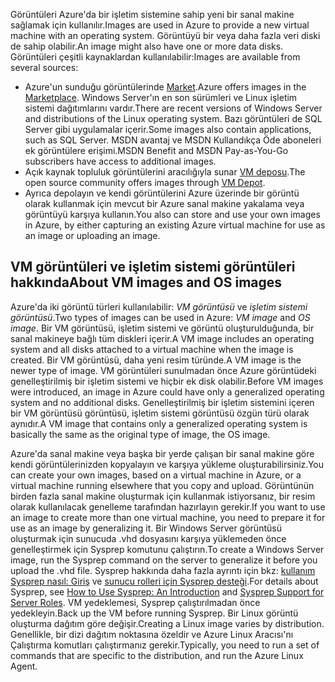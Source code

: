 

<span data-ttu-id="bd13a-101">Görüntüleri Azure'da bir işletim sistemine sahip yeni bir sanal makine sağlamak için kullanılır.</span><span class="sxs-lookup"><span data-stu-id="bd13a-101">Images are used in Azure to provide a new virtual machine with an operating system.</span></span> <span data-ttu-id="bd13a-102">Görüntüyü bir veya daha fazla veri diski de sahip olabilir.</span><span class="sxs-lookup"><span data-stu-id="bd13a-102">An image might also have one or more data disks.</span></span> <span data-ttu-id="bd13a-103">Görüntüleri çeşitli kaynaklardan kullanılabilir:</span><span class="sxs-lookup"><span data-stu-id="bd13a-103">Images are available from several sources:</span></span>

* <span data-ttu-id="bd13a-104">Azure'un sunduğu görüntülerinde [Market](https://azure.microsoft.com/gallery/virtual-machines/).</span><span class="sxs-lookup"><span data-stu-id="bd13a-104">Azure offers images in the [Marketplace](https://azure.microsoft.com/gallery/virtual-machines/).</span></span> <span data-ttu-id="bd13a-105">Windows Server'ın en son sürümleri ve Linux işletim sistemi dağıtımlarını vardır.</span><span class="sxs-lookup"><span data-stu-id="bd13a-105">There are recent versions of Windows Server and distributions of the Linux operating system.</span></span> <span data-ttu-id="bd13a-106">Bazı görüntüleri de SQL Server gibi uygulamalar içerir.</span><span class="sxs-lookup"><span data-stu-id="bd13a-106">Some images also contain applications, such as SQL Server.</span></span> <span data-ttu-id="bd13a-107">MSDN avantaj ve MSDN Kullandıkça Öde aboneleri ek görüntülere erişimi.</span><span class="sxs-lookup"><span data-stu-id="bd13a-107">MSDN Benefit and MSDN Pay-as-You-Go subscribers have access to additional images.</span></span>
* <span data-ttu-id="bd13a-108">Açık kaynak topluluk görüntülerini aracılığıyla sunar [VM deposu](http://vmdepot.msopentech.com/List/Index).</span><span class="sxs-lookup"><span data-stu-id="bd13a-108">The open source community offers images through [VM Depot](http://vmdepot.msopentech.com/List/Index).</span></span>
* <span data-ttu-id="bd13a-109">Ayrıca depolayın ve kendi görüntülerini Azure üzerinde bir görüntü olarak kullanmak için mevcut bir Azure sanal makine yakalama veya görüntüyü karşıya kullanın.</span><span class="sxs-lookup"><span data-stu-id="bd13a-109">You also can store and use your own images in Azure, by either capturing an existing Azure virtual machine for use as an image or uploading an image.</span></span>

## <a name="about-vm-images-and-os-images"></a><span data-ttu-id="bd13a-110">VM görüntüleri ve işletim sistemi görüntüleri hakkında</span><span class="sxs-lookup"><span data-stu-id="bd13a-110">About VM images and OS images</span></span>
<span data-ttu-id="bd13a-111">Azure'da iki görüntü türleri kullanılabilir: *VM görüntüsü* ve *işletim sistemi görüntüsü*.</span><span class="sxs-lookup"><span data-stu-id="bd13a-111">Two types of images can be used in Azure: *VM image* and *OS image*.</span></span> <span data-ttu-id="bd13a-112">Bir VM görüntüsü, işletim sistemi ve görüntü oluşturulduğunda, bir sanal makineye bağlı tüm diskleri içerir.</span><span class="sxs-lookup"><span data-stu-id="bd13a-112">A VM image includes an operating system and all disks attached to a virtual machine when the image is created.</span></span> <span data-ttu-id="bd13a-113">Bir VM görüntüsü, daha yeni resim türünde.</span><span class="sxs-lookup"><span data-stu-id="bd13a-113">A VM image is the newer type of image.</span></span> <span data-ttu-id="bd13a-114">VM görüntüleri sunulmadan önce Azure görüntüdeki genelleştirilmiş bir işletim sistemi ve hiçbir ek disk olabilir.</span><span class="sxs-lookup"><span data-stu-id="bd13a-114">Before VM images were introduced, an image in Azure could have only a generalized operating system and no additional disks.</span></span> <span data-ttu-id="bd13a-115">Genelleştirilmiş bir işletim sistemini içeren bir VM görüntüsü görüntüsü, işletim sistemi görüntüsü özgün türü olarak aynıdır.</span><span class="sxs-lookup"><span data-stu-id="bd13a-115">A VM image that contains only a generalized operating system is basically the same as the original type of image, the OS image.</span></span>

<span data-ttu-id="bd13a-116">Azure'da sanal makine veya başka bir yerde çalışan bir sanal makine göre kendi görüntülerinizden kopyalayın ve karşıya yükleme oluşturabilirsiniz.</span><span class="sxs-lookup"><span data-stu-id="bd13a-116">You can create your own images, based on a virtual machine in Azure, or a virtual machine running elsewhere that you copy and upload.</span></span> <span data-ttu-id="bd13a-117">Görüntünün birden fazla sanal makine oluşturmak için kullanmak istiyorsanız, bir resim olarak kullanılacak genelleme tarafından hazırlayın gerekir.</span><span class="sxs-lookup"><span data-stu-id="bd13a-117">If you want to use an image to create more than one virtual machine, you need to prepare it for use as an image by generalizing it.</span></span> <span data-ttu-id="bd13a-118">Bir Windows Server görüntüsü oluşturmak için sunucuda .vhd dosyasını karşıya yüklemeden önce genelleştirmek için Sysprep komutunu çalıştırın.</span><span class="sxs-lookup"><span data-stu-id="bd13a-118">To create a Windows Server image, run the Sysprep command on the server to generalize it before you upload the .vhd file.</span></span> <span data-ttu-id="bd13a-119">Sysprep hakkında daha fazla ayrıntı için bkz: [kullanım Sysprep nasıl: Giriş](http://go.microsoft.com/fwlink/p/?LinkId=392030) ve [sunucu rolleri için Sysprep desteği](https://msdn.microsoft.com/windows/hardware/commercialize/manufacture/desktop/sysprep-support-for-server-roles).</span><span class="sxs-lookup"><span data-stu-id="bd13a-119">For details about Sysprep, see [How to Use Sysprep: An Introduction](http://go.microsoft.com/fwlink/p/?LinkId=392030) and [Sysprep Support for Server Roles](https://msdn.microsoft.com/windows/hardware/commercialize/manufacture/desktop/sysprep-support-for-server-roles).</span></span> <span data-ttu-id="bd13a-120">VM yedeklemesi, Sysprep çalıştırılmadan önce yedekleyin.</span><span class="sxs-lookup"><span data-stu-id="bd13a-120">Back up the VM before running Sysprep.</span></span> <span data-ttu-id="bd13a-121">Bir Linux görüntü oluşturma dağıtım göre değişir.</span><span class="sxs-lookup"><span data-stu-id="bd13a-121">Creating a Linux image varies by distribution.</span></span> <span data-ttu-id="bd13a-122">Genellikle, bir dizi dağıtım noktasına özeldir ve Azure Linux Aracısı'nı Çalıştırma komutları çalıştırmanız gerekir.</span><span class="sxs-lookup"><span data-stu-id="bd13a-122">Typically, you need to run a set of commands that are specific to the distribution, and run the Azure Linux Agent.</span></span>
